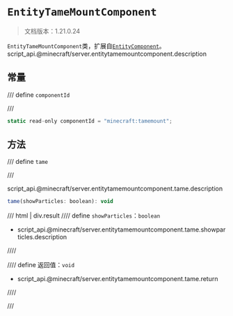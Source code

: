 # `EntityTameMountComponent`

> 文档版本：1.21.0.24

`EntityTameMountComponent`类，扩展自[`EntityComponent`](./entitycomponent.md)。script_api.@minecraft/server.entitytamemountcomponent.description

## 常量

/// define
`componentId`


///

```js
static read-only componentId = "minecraft:tamemount";
```


## 方法

/// define
`tame`


///

script_api.@minecraft/server.entitytamemountcomponent.tame.description

```js
tame(showParticles: boolean): void
```

/// html | div.result
//// define
`showParticles`：`boolean`

- script_api.@minecraft/server.entitytamemountcomponent.tame.showparticles.description


////

//// define
返回值：`void`

- script_api.@minecraft/server.entitytamemountcomponent.tame.return


////

///

